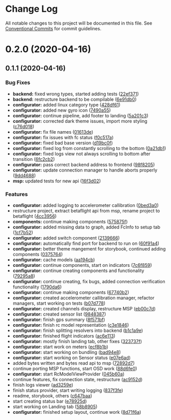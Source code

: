 # Change Log

All notable changes to this project will be documented in this file.
See [Conventional Commits](https://conventionalcommits.org) for commit guidelines.

# 0.2.0 (2020-04-16)



## 0.1.1 (2020-04-16)


### Bug Fixes

* **backend:** fixed wrong types, started adding tests ([22ef371](https://github.com/freshollie/electron-configurator/commit/22ef371b0243e0efb68d668a721032d535d580d5))
* **backend:** restructure backend to be compilable ([6e91db0](https://github.com/freshollie/electron-configurator/commit/6e91db06a1e54c1889073c7e8a97e00f857fb2fd))
* **configurator:** added linux category type ([428df61](https://github.com/freshollie/electron-configurator/commit/428df61a01c98489653f3b31822cab4d60a90494))
* **configurator:** added new gyro icon ([7490a55](https://github.com/freshollie/electron-configurator/commit/7490a55e6691d740ab9d2dc606a0c9e8c0b0efce))
* **configurator:** continue pipeline, add footer to landing ([5a201c3](https://github.com/freshollie/electron-configurator/commit/5a201c369a7ca3e980c5a99a995253fc2129255e))
* **configurator:** corrected dark theme issues, import more styling ([c76d018](https://github.com/freshollie/electron-configurator/commit/c76d018bae9c43da946e60c107094b63e22a9e19))
* **configurator:** fix file names ([01613de](https://github.com/freshollie/electron-configurator/commit/01613de1811738af26d89d04400584a8458ec43d))
* **configurator:** fix issues with fc status ([f0c517a](https://github.com/freshollie/electron-configurator/commit/f0c517a943b6a904c5322b6cfb6d575be38974f1))
* **configurator:** fixed bad base version ([d19bc0f](https://github.com/freshollie/electron-configurator/commit/d19bc0f4d90b21b3e0b315e5ff45740b8901876d))
* **configurator:** fixed log from constantly scrolling to the bottom ([0a21db1](https://github.com/freshollie/electron-configurator/commit/0a21db10df74ad7daa8f36929f3f0fdbeec2ae68))
* **configurator:** fixed logs view not always scrolling to bottom after transition ([6fc2cb2](https://github.com/freshollie/electron-configurator/commit/6fc2cb2fc4058fbcf83c1b79383a0bf0f9d035a8))
* **configurator:** pass correct backend address to frontend ([98f8205](https://github.com/freshollie/electron-configurator/commit/98f820594a16d864267eb55f54c6c15673c19726))
* **configurator:** update connection manager to handle aborts properly ([9dd4688](https://github.com/freshollie/electron-configurator/commit/9dd4688b6d34036e48b8ff6ef9acfcbd93fd0cd6))
* **msp:** updated tests for new api ([16f3d02](https://github.com/freshollie/electron-configurator/commit/16f3d027653f3ed8d877c2c08ccdc25c513b8278))


### Features

* **configurator:** added logging to accelerometer callibration ([0bed3a0](https://github.com/freshollie/electron-configurator/commit/0bed3a0dae2ea0c86d10c786ea972576f980e1e1))
* restructure project, extract betaflight api from msp, rename project to betaflight ([4cc3956](https://github.com/freshollie/electron-configurator/commit/4cc39561a28af15d75eadc64bdc025dbd664f8e5))
* **components:** continue making components ([575875f](https://github.com/freshollie/electron-configurator/commit/575875f0c2c4daafced963705a24d210e788df4d))
* **configurator:** added missing data to graph, added FcInfo to setup tab ([1cf7b52](https://github.com/freshollie/electron-configurator/commit/1cf7b5273d07fc9809d0d6dacc4acd4e188496c6))
* **configurator:** added switch component ([2139666](https://github.com/freshollie/electron-configurator/commit/2139666fe23e058d9fe34a5811b871fa1fb21bd5))
* **configurator:** automatically find port for backend to run on ([60f91a4](https://github.com/freshollie/electron-configurator/commit/60f91a4c46f4519e3b282ec1b877051059ed6c34))
* **configurator:** better theme mangement for storybook, continued adding components ([0375764](https://github.com/freshollie/electron-configurator/commit/0375764f250f894c2efe946303e43c69351c4b4a))
* **configurator:** cache models ([aa194cb](https://github.com/freshollie/electron-configurator/commit/aa194cbf97d9a71090b01f235b934abb6356fd25))
* **configurator:** continue components, start on indicators ([7c6f859](https://github.com/freshollie/electron-configurator/commit/7c6f859b0afae19c69f63b5348fdd0f7a5d81eda))
* **configurator:** continue creating components and functionality ([79295a8](https://github.com/freshollie/electron-configurator/commit/79295a8454c3ae1d46ae1f8ccc4d659b20cc9b66))
* **configurator:** continue creating, fix bugs, added connection verification functionality ([1790da6](https://github.com/freshollie/electron-configurator/commit/1790da62e535d909be2a691122621b583d3a6c68))
* **configurator:** continue making components ([67740b2](https://github.com/freshollie/electron-configurator/commit/67740b2f0238007b9a08d3ce76747d1f2f8be700))
* **configurator:** created accelerometer callibration manager, refactor managers, start working on tests ([b07d778](https://github.com/freshollie/electron-configurator/commit/b07d7785189bbf62a6cfdab148ed647028a3ed30))
* **configurator:** created channels display, restructure MSP ([eb00c7d](https://github.com/freshollie/electron-configurator/commit/eb00c7da4de2554335e0e80727c215e5eb783f39))
* **configurator:** created sensor list ([9848387](https://github.com/freshollie/electron-configurator/commit/98483877d1d2124799015370d5eea80dd9e82a3a))
* **configurator:** finish gps summary ([8f571bf](https://github.com/freshollie/electron-configurator/commit/8f571bfa245450e71d2a42dd995da7175dd0459f))
* **configurator:** finish rc model representation ([c3e1846](https://github.com/freshollie/electron-configurator/commit/c3e1846f71edf31a694b5a9a4a02b47a3157f6c5))
* **configurator:** finish splitting resolvers into backend ([b1c1a9e](https://github.com/freshollie/electron-configurator/commit/b1c1a9efb0558fd48aafa3a013cb4a11646bb687))
* **configurator:** finished flight indicators ([ac6e113](https://github.com/freshollie/electron-configurator/commit/ac6e113e7c4aab7aa01199b460ba1d8b63a85944))
* **configurator:** mostly finish landing tab, other fixes ([323737f](https://github.com/freshollie/electron-configurator/commit/323737f66be346a41964b78dde81df6260c4d845))
* **configurator:** start work on meters ([ecf8b1b](https://github.com/freshollie/electron-configurator/commit/ecf8b1bb20350526c52f38dd987d17f95368c74f))
* **configurator:** start working on bundling ([bad94e8](https://github.com/freshollie/electron-configurator/commit/bad94e8c879aba7ff39e0ff37140b83344f2bec5))
* **configurator:** start working on Sensor status ([e07e6ad](https://github.com/freshollie/electron-configurator/commit/e07e6ade865115fb6226a07dd2ef512e8226372a))
* added bytes written and bytes read api to msp ([72892d7](https://github.com/freshollie/electron-configurator/commit/72892d7de9868b9341c87566d42ab83f56d33234))
* continue porting MSP functions, start OSD work ([88d6fe0](https://github.com/freshollie/electron-configurator/commit/88d6fe07f2025ea887063502b39c1e9f500a2645))
* **configurator:** start RcModelViewProvider ([045b60a](https://github.com/freshollie/electron-configurator/commit/045b60a3d6e9f7a43042bbeeec11d669309bddf6))
* continue features, fix connection state, restructure ([ac9152d](https://github.com/freshollie/electron-configurator/commit/ac9152d7b67de63cb01ef4c717b2230bd85c3b2e))
* finish logs viewer ([ad3259e](https://github.com/freshollie/electron-configurator/commit/ad3259ec80bd3ebb2a8eaa7afdb8c509a6f10896))
* finish status provider, start writing logging ([837f3fe](https://github.com/freshollie/electron-configurator/commit/837f3fe4f3b6853f48afed673d83439dc1f4843a))
* readme, storybook, others ([c647baa](https://github.com/freshollie/electron-configurator/commit/c647baaddf16fd8f9f34a572151130c4ba35baf2))
* start creating status bar ([e78925d](https://github.com/freshollie/electron-configurator/commit/e78925d9404279c882bd68666b3e17aeb793743b))
* start working on Landing tab ([58b8905](https://github.com/freshollie/electron-configurator/commit/58b8905d7b9903b662389828c6e751940ae12721))
* **configurator:** finished setup layout, continue work ([8d71f6a](https://github.com/freshollie/electron-configurator/commit/8d71f6ae2c397bf743dde8ddddc1c64048ef1c9e))
